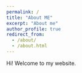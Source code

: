 ```yaml
---
permalink: /
title: "About ME"
excerpt: "About me"
author_profile: true
redirect_from: 
  - /about/
  - /about.html
---
```


Hi! Welcome to my website.
